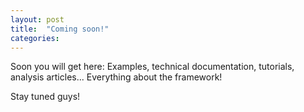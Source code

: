 ```yaml
---
layout: post
title:  "Coming soon!"
categories: 
---
```

Soon you will get here: Examples, technical documentation, tutorials, analysis articles... Everything about the framework! 

Stay tuned guys! 
